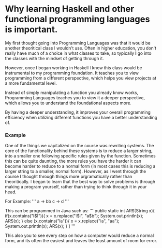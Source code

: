 <h1>Why learning Haskell and other functional programming languages is important.</h1>

My first thought going into Programming Languages was that it would be another theoritical class I wouldn't use. Often in higher education, you don't really have much of a choice in what classes to take, so typically I go into the classes with the mindset of getting through it. 

However, once I began working in Haskell I knew this class would be instrumental to my programming foundation. It teaches you to view programming from a different perspective, which helps you view projects at a more fundamental level. 

Instead of simply manipulating a function you already know works, Programming Languages teaches you to view it a deeper perspective, which allows you to understand the foundational aspects more. 

By having a deeper understanding, it improves your overall programming efficiency when utilizing different functions you have a better understanding of. 

<h3> Example </h3>

One of the things we capitalized on the course was rewriting systems. The core of the functionality behind these systems is to reduce a larger string, into a smaller one following specific rules given by the function. Sometimes this can be quite daunting, the more rules you have the harder it can become harder to reduce to a normal form (in most cases this is reducing a larger string to a smaller, normal form). However, as I went through the course I thought through things more prgramatically rather than theoritically. I began to learn that the best way to solve problems is through making a program yourself, rather than trying to think through it in your head. 

For Example:
'''
a -> bb
c -> d
'''

This can be programmed in Java such as:
'''
public static int ARS(String x){
 if(x.contains("I$I")){
    x = x.replace("I$I", "a$b");
    System.out.println(x);
    ARS(x);
 }
 else (x.contains("Ia")){
    x = x.replace("Ia", "aa");
    System.out.println(x);
    ARS(x);
 }
}
'''

This also you to see every step on how a computer would reduce a normal form, and its often the easiest and leaves the least amount of room for error. 

